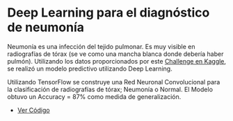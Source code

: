 # Deep Learning para el diagnóstico de neumonía 

  

Neumonía es una infección del tejido pulmonar. Es muy visible en radiografías de tórax (se ve como una mancha blanca donde debería haber pulmón). Utilizando los datos proporcionados por este [Challenge en Kaggle](https://www.kaggle.com/datasets/paultimothymooney/chest-xray-pneumonia), se realizó un modelo predictivo utilizando Deep Learning. 

  

Utilizando TensorFlow se construye una Red Neuronal Convolucional para la clasificación de radiografías de tórax; Neumonía o Normal. El Modelo obtuvo un Accuracy = 87% como medida de generalización.  

  

  

  

  

- [Ver Código](cnn-para-diagnostico-de-neumonia.ipynb) 

